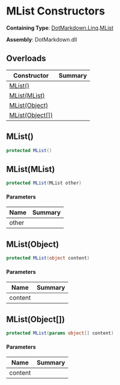 # MList Constructors

**Containing Type**: [DotMarkdown.Linq](../../README.md)\.[MList](../README.md)

**Assembly**: DotMarkdown\.dll

## Overloads

| Constructor | Summary |
| ----------- | ------- |
| [MList()](#DotMarkdown_Linq_MList__ctor) | |
| [MList(MList)](#DotMarkdown_Linq_MList__ctor_DotMarkdown_Linq_MList_) | |
| [MList(Object)](#DotMarkdown_Linq_MList__ctor_System_Object_) | |
| [MList(Object\[\])](#DotMarkdown_Linq_MList__ctor_System_Object___) | |

## MList\(\)<a name="DotMarkdown_Linq_MList__ctor"></a>

```csharp
protected MList()
```

## MList\(MList\)<a name="DotMarkdown_Linq_MList__ctor_DotMarkdown_Linq_MList_"></a>

```csharp
protected MList(MList other)
```

#### Parameters

| Name | Summary |
| ---- | ------- |
| other | |

## MList\(Object\)<a name="DotMarkdown_Linq_MList__ctor_System_Object_"></a>

```csharp
protected MList(object content)
```

#### Parameters

| Name | Summary |
| ---- | ------- |
| content | |

## MList\(Object\[\]\)<a name="DotMarkdown_Linq_MList__ctor_System_Object___"></a>

```csharp
protected MList(params object[] content)
```

#### Parameters

| Name | Summary |
| ---- | ------- |
| content | |

